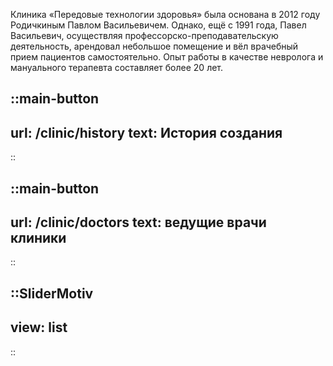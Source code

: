 Клиника «Передовые технологии здоровья» была основана в 2012 году Родичкиным Павлом Васильевичем. Однако, ещё с 1991 года, Павел Васильевич, осуществляя профессорско-преподавательскую деятельность, арендовал небольшое помещение и вёл врачебный прием пациентов самостоятельно. Опыт работы в качестве невролога и мануального терапевта составляет более 20 лет.

::main-button
---
url: /clinic/history
text: История создания
---
::

::main-button
---
url: /clinic/doctors
text: ведущие врачи клиники
---
::

::SliderMotiv
---
view: list
---
::